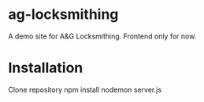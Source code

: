 # ag-locksmithing
A demo site for A&amp;G Locksmithing.
Frontend only for now. 

# Installation
Clone repository
npm install
nodemon server.js

